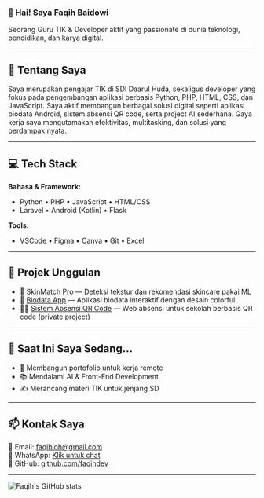 
### 👋 Hai! Saya Faqih Baidowi

Seorang Guru TIK & Developer aktif yang passionate di dunia teknologi, pendidikan, dan karya digital.

---

## 🧠 Tentang Saya

Saya merupakan pengajar TIK di SDI Daarul Huda, sekaligus developer yang fokus pada pengembangan aplikasi berbasis Python, PHP, HTML, CSS, dan JavaScript. Saya aktif membangun berbagai solusi digital seperti aplikasi biodata Android, sistem absensi QR code, serta project AI sederhana. Gaya kerja saya mengutamakan efektivitas, multitasking, dan solusi yang berdampak nyata.

---

## 💻 Tech Stack

**Bahasa & Framework:**
- Python • PHP • JavaScript • HTML/CSS
- Laravel • Android (Kotlin) • Flask

**Tools:**
- VSCode • Figma • Canva • Git • Excel

---

## 🚀 Projek Unggulan

- 🧴 [SkinMatch Pro](https://github.com/faqihdev/skinmatch-pro) — Deteksi tekstur dan rekomendasi skincare pakai ML
- 📱 [Biodata App](https://github.com/faqihdev/app-biodata) — Aplikasi biodata interaktif dengan desain colorful
- 🧑‍🏫 [Sistem Absensi QR Code](#) — Web absensi untuk sekolah berbasis QR code (private project)

---

## 🌱 Saat Ini Saya Sedang...

- 💼 Membangun portofolio untuk kerja remote
- 📚 Mendalami AI & Front-End Development
- ✍️ Merancang materi TIK untuk jenjang SD

---

## 📫 Kontak Saya

📧 Email: faqihloh@gmail.com  
📱 WhatsApp: [Klik untuk chat](https://wa.me/62895411881772)  
🔗 GitHub: [github.com/faqihdev](https://github.com/faqihdev)

---

![Faqih's GitHub stats](https://github-readme-stats.vercel.app/api?username=faqihdev&show_icons=true&theme=tokyonight)
